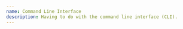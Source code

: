 ```yaml
---
name: Command Line Interface
description: Having to do with the command line interface (CLI).
---
```

